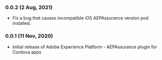 ### 0.0.2 (2 Aug, 2021)
- Fix a bug that causes incompatible iOS AEPAssurance version pod installed.

### 0.0.1 (11 Nov, 2020)
- Initial release of Adobe Experience Platform - AEPAssurance plugin for Cordova apps
